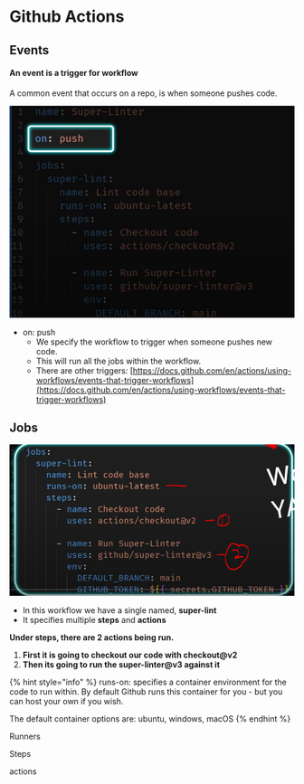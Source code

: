 # Github Actions

## Events

#### An event is a trigger for workflow

A common event that occurs on a repo, is when someone pushes code.

![test.yml](<../.gitbook/assets/image (29).png>)

* on: push
  * We specify the workflow to trigger when someone pushes new code.
  * This will run all the jobs within the workflow.
  * There are other triggers: [https://docs.github.com/en/actions/using-workflows/events-that-trigger-workflows](https://docs.github.com/en/actions/using-workflows/events-that-trigger-workflows)

## Jobs&#x20;

![](<../.gitbook/assets/image (192).png>)

* In this workflow we have a single named, **super-lint**
* It specifies multiple **steps** and **actions**

**Under steps, there are 2 actions being run.**&#x20;

1. **First it is going to checkout our code with checkout@v2**
2. **Then its going to run the super-linter@v3 against it**

{% hint style="info" %}
runs-on: specifies a container environment for the code to run within. By default Github runs this container for you - but you can host your own if you wish.

The default container options are: ubuntu, windows, macOS
{% endhint %}

Runners

Steps

actions


